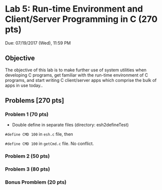 # Lab 5: Run-time Environment and Client/Server Programming in C (270 pts)
Due: 07/19/2017 (Wed), 11:59 PM

## Objective 
The objective of this lab is to make further use of system utilities when developing C programs, get familiar with the run-time environment of C programs, and start writing C client/server apps which comprise the bulk of apps in use today..


## Problems [270 pts]

### Problem 1 (70 pts)

- Double define in separate files (directory: esh2defineTest)

`#define CMD 100` in `esh.c` file, then

`#define CMD 100` in `getCmd.c` file. No conflict.


### Problem 2 (50 pts)

### Problem 3 (80 pts)

### Bonus Promblem (20 pts)
